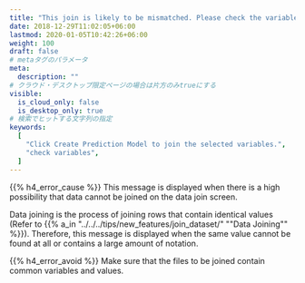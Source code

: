 ```yaml
---
title: "This join is likely to be mismatched. Please check the variable."
date: 2018-12-29T11:02:05+06:00
lastmod: 2020-01-05T10:42:26+06:00
weight: 100
draft: false
# metaタグのパラメータ
meta:
  description: ""
# クラウド・デスクトップ限定ページの場合は片方のみtrueにする
visible:
  is_cloud_only: false
  is_desktop_only: true
# 検索でヒットする文字列の指定
keywords:
  [
    "Click Create Prediction Model to join the selected variables.",
    "check variables",
  ]
---
```


{{% h4_error_cause %}}
This message is displayed when there is a high possibility that data cannot be joined on the data join screen.

Data joining is the process of joining rows that contain identical values (Refer to {{% a_in "../../../tips/new_features/join_dataset/" ""Data Joining"" %}}).
Therefore, this message is displayed when the same value cannot be found at all or contains a large amount of notation.

{{% h4_error_avoid %}}
Make sure that the files to be joined contain common variables and values.
